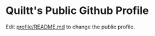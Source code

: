 # Quiltt's Public Github Profile

Edit [profile/README.md](./profile/README.md) to change the public profile.

